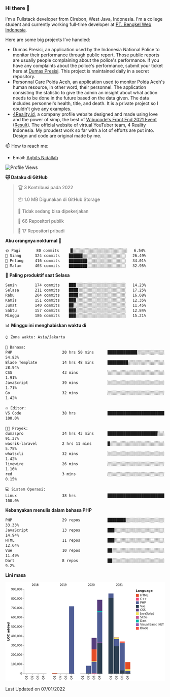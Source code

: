 ### Hi there 👋
I'm a Fullstack developer from Cirebon, West Java, Indonesia. I'm a college student and currently working full-time developer at [PT. Bengkel Web Indonesia](https://github.com/PT-Bengkel-Web-Indonesia).

Here are some big projects I've handled:
- Dumas Presisi, an application used by the Indonesia National Police to monitor their performance through public report. Those public reports are usually people complaining about the police's performance. If you have any complaints about the police's performance, submit your ticket here at [Dumas Presisi](https://dumaspresisi.polri.go.id/dumaspro). This project is maintained daily in a secret repository.
- Personnal Care Polda Aceh, an application used to monitor Polda Aceh's human resource, in other word, their personnel. The application consisting the statistic to give the admin an insight about what action needs to be done in the future based on the data given. The data includes personnel's health, title, and death. It is a private project so I couldn't give any examples.
- [4Reality.id](https://4reality.id), a company profile website designed and made using love and the power of simp, the best of [Wibucode's Front End 2021 Event](https://github.com/wibucode02/submision-event-frontend-2021) ([Result](https://github.com/wibucode02/top-5-pemenang-event-front-end-wibucode-2021)). The official website of virtual YouTuber team, 4 Reality Indonesia. My proudest work so far with a lot of efforts are put into. Design and code are original made by me.

📫 How to reach me:
- Email: [Aghits Nidallah](mailto:yourlovelydev@gmail.com)

<!--START_SECTION:waka-->
![Profile Views](http://img.shields.io/badge/Profil%20dilihat-0-blue)

**🐱 Dataku di GitHub** 

> 🏆 3 Kontribusi pada 2022
 > 
> 📦 1.0 MB Digunakan di GitHub Storage 
 > 
> 🚫 Tidak sedang bisa dipekerjakan
 > 
> 📜 66 Repositori publik 
 > 
> 🔑 17 Repositori pribadi  
 > 
**Aku orangnya nokturnal 🦉** 

```text
🌞 Pagi       80 commits     █░░░░░░░░░░░░░░░░░░░░░░░░   6.54% 
🌆 Siang      324 commits    ██████░░░░░░░░░░░░░░░░░░░   26.49% 
🌃 Petang     416 commits    ████████░░░░░░░░░░░░░░░░░   34.01% 
🌙 Malam      403 commits    ████████░░░░░░░░░░░░░░░░░   32.95%

```
📅 **Paling produktif saat Selasa** 

```text
Senin        174 commits    ███░░░░░░░░░░░░░░░░░░░░░░   14.23% 
Selasa       211 commits    ████░░░░░░░░░░░░░░░░░░░░░   17.25% 
Rabu         204 commits    ████░░░░░░░░░░░░░░░░░░░░░   16.68% 
Kamis        151 commits    ███░░░░░░░░░░░░░░░░░░░░░░   12.35% 
Jumat        140 commits    ██░░░░░░░░░░░░░░░░░░░░░░░   11.45% 
Sabtu        157 commits    ███░░░░░░░░░░░░░░░░░░░░░░   12.84% 
Minggu       186 commits    ███░░░░░░░░░░░░░░░░░░░░░░   15.21%

```


📊 **Minggu ini menghabiskan waktu di** 

```text
⌚︎ Zona waktu: Asia/Jakarta

💬 Bahasa: 
PHP                      20 hrs 50 mins      █████████████░░░░░░░░░░░░   54.83% 
Blade Template           14 hrs 48 mins      █████████░░░░░░░░░░░░░░░░   38.94% 
CSS                      43 mins             ░░░░░░░░░░░░░░░░░░░░░░░░░   1.91% 
JavaScript               39 mins             ░░░░░░░░░░░░░░░░░░░░░░░░░   1.71% 
Go                       32 mins             ░░░░░░░░░░░░░░░░░░░░░░░░░   1.42%

🔥 Editor: 
VS Code                  38 hrs              █████████████████████████   100.0%

🐱‍💻 Proyek: 
dumaspro                 34 hrs 43 mins      ██████████████████████░░░   91.37% 
wasrik-laravel           2 hrs 11 mins       █░░░░░░░░░░░░░░░░░░░░░░░░   5.75% 
whatscli                 32 mins             ░░░░░░░░░░░░░░░░░░░░░░░░░   1.42% 
livewire                 26 mins             ░░░░░░░░░░░░░░░░░░░░░░░░░   1.16% 
red                      3 mins              ░░░░░░░░░░░░░░░░░░░░░░░░░   0.15%

💻 Sistem Operasi: 
Linux                    38 hrs              █████████████████████████   100.0%

```

**Kebanyakan menulis dalam bahasa PHP** 

```text
PHP                      29 repos            ████████░░░░░░░░░░░░░░░░░   33.33% 
JavaScript               13 repos            ███░░░░░░░░░░░░░░░░░░░░░░   14.94% 
HTML                     11 repos            ███░░░░░░░░░░░░░░░░░░░░░░   12.64% 
Vue                      10 repos            ██░░░░░░░░░░░░░░░░░░░░░░░   11.49% 
Dart                     8 repos             ██░░░░░░░░░░░░░░░░░░░░░░░   9.2%

```


**Lini masa**

![Chart not found](https://raw.githubusercontent.com/NikarashiHatsu/NikarashiHatsu/master/charts/bar_graph.png) 


 Last Updated on 07/01/2022
<!--END_SECTION:waka-->
